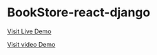 # BookStore-react-django
[Visit Live Demo]( http://16.171.160.34:8000/#/  )



[Visit video Demo](https://www.youtube.com/watch?v=NJnmgEatAjE)

